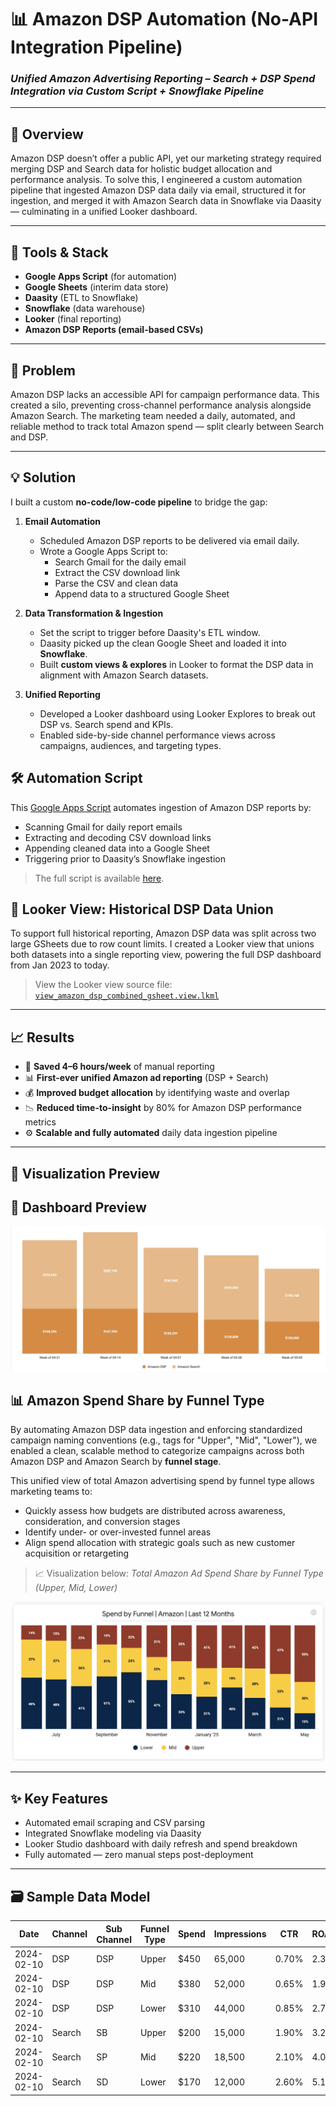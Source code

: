 # 📊 Amazon DSP Automation (No-API Integration Pipeline)

### *Unified Amazon Advertising Reporting – Search + DSP Spend Integration via Custom Script + Snowflake Pipeline*

---

## 🚀 Overview

Amazon DSP doesn’t offer a public API, yet our marketing strategy required merging DSP and Search data for holistic budget allocation and performance analysis. To solve this, I engineered a custom automation pipeline that ingested Amazon DSP data daily via email, structured it for ingestion, and merged it with Amazon Search data in Snowflake via Daasity — culminating in a unified Looker dashboard.

---

## 🔧 Tools & Stack

- **Google Apps Script** (for automation)
- **Google Sheets** (interim data store)
- **Daasity** (ETL to Snowflake)
- **Snowflake** (data warehouse)
- **Looker** (final reporting)
- **Amazon DSP Reports (email-based CSVs)**

---

## 🧠 Problem

Amazon DSP lacks an accessible API for campaign performance data. This created a silo, preventing cross-channel performance analysis alongside Amazon Search. The marketing team needed a daily, automated, and reliable method to track total Amazon spend — split clearly between Search and DSP.

---

## 💡 Solution

I built a custom **no-code/low-code pipeline** to bridge the gap:

1. **Email Automation**  
   - Scheduled Amazon DSP reports to be delivered via email daily.
   - Wrote a Google Apps Script to:
     - Search Gmail for the daily email
     - Extract the CSV download link
     - Parse the CSV and clean data
     - Append data to a structured Google Sheet

2. **Data Transformation & Ingestion**
   - Set the script to trigger before Daasity's ETL window.
   - Daasity picked up the clean Google Sheet and loaded it into **Snowflake**.
   - Built **custom views & explores** in Looker to format the DSP data in alignment with Amazon Search datasets.

3. **Unified Reporting**
   - Developed a Looker dashboard using Looker Explores to break out DSP vs. Search spend and KPIs.
   - Enabled side-by-side channel performance views across campaigns, audiences, and targeting types.
  
## 🛠 Automation Script

This [Google Apps Script](amazon-dsp-csv-ingestion.gs) automates ingestion of Amazon DSP reports by:
- Scanning Gmail for daily report emails
- Extracting and decoding CSV download links
- Appending cleaned data into a Google Sheet
- Triggering prior to Daasity’s Snowflake ingestion

> The full script is available [here](amazon-dsp-csv-ingestion.gs).

## 🧩 Looker View: Historical DSP Data Union

To support full historical reporting, Amazon DSP data was split across two large GSheets due to row count limits. I created a Looker view that unions both datasets into a single reporting view, powering the full DSP dashboard from Jan 2023 to today.

> View the Looker view source file: [`view_amazon_dsp_combined_gsheet.view.lkml`](view_amazon_dsp_combined_gsheet.view.lkml)


---

## 📈 Results

- 🔄 **Saved 4–6 hours/week** of manual reporting
- 📊 **First-ever unified Amazon ad reporting** (DSP + Search)
- 💰 **Improved budget allocation** by identifying waste and overlap
- 📉 **Reduced time-to-insight** by 80% for Amazon DSP performance metrics
- ⚙️ **Scalable and fully automated** daily data ingestion pipeline

---

## 📎 Visualization Preview

## 📎 Dashboard Preview

![Dashboard Preview](amazon%20dsp%20and%20search%202.jpg)

## 📊 Amazon Spend Share by Funnel Type

By automating Amazon DSP data ingestion and enforcing standardized campaign naming conventions (e.g., tags for "Upper", "Mid", "Lower"), we enabled a clean, scalable method to categorize campaigns across both Amazon DSP and Amazon Search by **funnel stage**.

This unified view of total Amazon advertising spend by funnel type allows marketing teams to:

- Quickly assess how budgets are distributed across awareness, consideration, and conversion stages
- Identify under- or over-invested funnel areas
- Align spend allocation with strategic goals such as new customer acquisition or retargeting

> 📈 Visualization below: *Total Amazon Ad Spend Share by Funnel Type (Upper, Mid, Lower)*

![Amazon Spend by Funnel](amazon_spend_funnel_share.jpg)

---

## ✨ Key Features

- Automated email scraping and CSV parsing
- Integrated Snowflake modeling via Daasity
- Looker Studio dashboard with daily refresh and spend breakdown
- Fully automated — zero manual steps post-deployment

---

## 🗃 Sample Data Model 

| Date       | Channel | Sub Channel | Funnel Type | Spend | Impressions | CTR   | ROAS |
|------------|---------|-------------|-------------|--------|-------------|-------|------|
| 2024-02-10 | DSP     | DSP         | Upper       | $450   | 65,000      | 0.70% | 2.3  |
| 2024-02-10 | DSP     | DSP         | Mid         | $380   | 52,000      | 0.65% | 1.9  |
| 2024-02-10 | DSP     | DSP         | Lower       | $310   | 44,000      | 0.85% | 2.7  |
| 2024-02-10 | Search  | SB          | Upper       | $200   | 15,000      | 1.90% | 3.2  |
| 2024-02-10 | Search  | SP          | Mid         | $220   | 18,500      | 2.10% | 4.0  |
| 2024-02-10 | Search  | SD          | Lower       | $170   | 12,000      | 2.60% | 5.1  |

